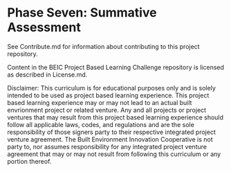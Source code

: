 # Phase Seven: Summative Assessment

See Contribute.md for information about contributing to this project repository.

Content in the BEIC Project Based Learning Challenge repository is licensed as described in License.md.

Disclaimer: This curriculum is for educational purposes only and is solely intended to be used as project based learning experience. This project based learning experience may or may not lead to an actual built envrionment project or related venture. Any and all projects or project ventures that may result from this project based learning experience should follow all applicable laws, codes, and regulations and are the sole responsibility of those signers party to their respective integrated project venture agreement. The Built Environment Innovation Cooperative is not party to, nor assumes responsibility for any integrated project venture agreement that may or may not result from following this curriculum or any portion thereof.
